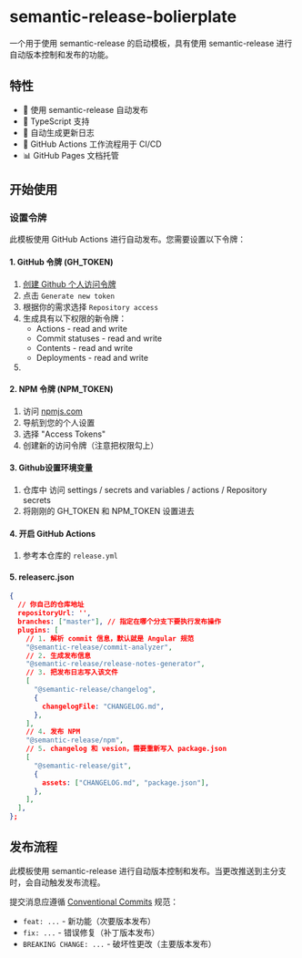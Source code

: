 # semantic-release-bolierplate 

一个用于使用 semantic-release 的启动模板，具有使用 semantic-release 进行自动版本控制和发布的功能。

## 特性

- 🚀 使用 semantic-release 自动发布
- 🎯 TypeScript 支持
- 📝 自动生成更新日志
- 🔄 GitHub Actions 工作流程用于 CI/CD
- 📊 GitHub Pages 文档托管

## 开始使用

### 设置令牌

此模板使用 GitHub Actions 进行自动发布。您需要设置以下令牌：

#### 1. GitHub 令牌 (GH_TOKEN)

1. [创建 Github 个人访问令牌](https://github.com/settings/tokens)
2. 点击 `Generate new token`
3. 根据你的需求选择 `Repository access`
3. 生成具有以下权限的新令牌：
   - Actions - read and write
   - Commit statuses - read and write
   - Contents - read and write
   - Deployments - read and write
4. 

#### 2. NPM 令牌 (NPM_TOKEN)
1. 访问 [npmjs.com](https://www.npmjs.com/)
2. 导航到您的个人设置
3. 选择 "Access Tokens"
4. 创建新的访问令牌（注意把权限勾上）

#### 3.  Github设置环境变量

1. 仓库中 访问 settings / secrets and variables / actions / Repository secrets
2. 将刚刚的 GH_TOKEN 和 NPM_TOKEN 设置进去

#### 4. 开启 GitHub Actions

1. 参考本仓库的 `release.yml`


#### 5. releaserc.json
```json
{
  // 你自己的仓库地址
  repositoryUrl: '',
  branches: ["master"], // 指定在哪个分支下要执行发布操作
  plugins: [
    // 1. 解析 commit 信息，默认就是 Angular 规范
    "@semantic-release/commit-analyzer",
    // 2. 生成发布信息
    "@semantic-release/release-notes-generator",
    // 3. 把发布日志写入该文件
    [
      "@semantic-release/changelog",
      {
        changelogFile: "CHANGELOG.md", 
      },
    ],
    // 4. 发布 NPM
    "@semantic-release/npm", 
    // 5. changelog 和 vesion，需要重新写入 package.json
    [
      "@semantic-release/git",
      {
        assets: ["CHANGELOG.md", "package.json"],
      },
    ],
  ],
};


```

## 发布流程

此模板使用 semantic-release 进行自动版本控制和发布。当更改推送到主分支时，会自动触发发布流程。

提交消息应遵循 [Conventional Commits](https://www.conventionalcommits.org/) 规范：

- `feat: ...` - 新功能（次要版本发布）
- `fix: ...` - 错误修复（补丁版本发布）
- `BREAKING CHANGE: ...` - 破坏性更改（主要版本发布）